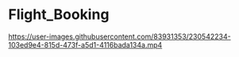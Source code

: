 # Flight_Booking



https://user-images.githubusercontent.com/83931353/230542234-103ed9e4-815d-473f-a5d1-4116bada134a.mp4

